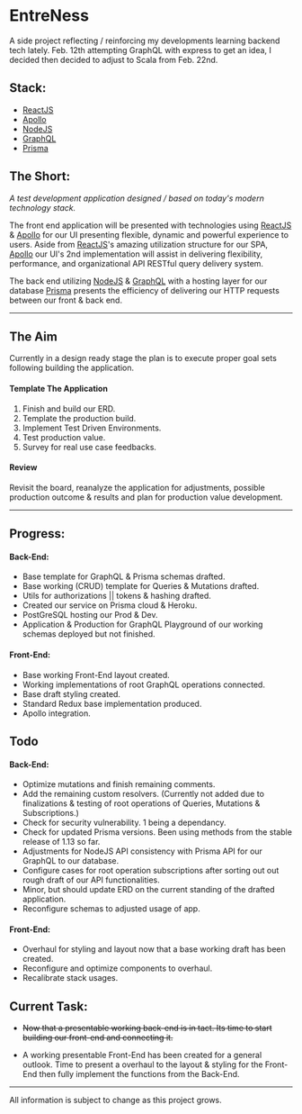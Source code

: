 # EntreNess

A side project reflecting / reinforcing my developments learning backend tech lately. Feb. 12th attempting GraphQL with express to get an idea, I decided then decided to adjust to Scala from Feb. 22nd.

Stack:
---
- [ReactJS](https://reactjs.org/)
- [Apollo](https://www.apollographql.com/)
- [NodeJS](https://nodejs.org/en/)
- [GraphQL](https://graphql.org/)
- [Prisma](https://www.prisma.io/blog/introducing-prisma-1ff423fd629e)

The Short:
---

*A test development application designed / based on today's modern technology stack.*

The front end application will be presented with technologies using [ReactJS](https://reactjs.org/) & [Apollo](https://www.apollographql.com/) for our UI presenting flexible, dynamic and powerful experience to users. Aside from [ReactJS](https://reactjs.org/)'s amazing utilization structure for our SPA, [Apollo](https://www.apollographql.com/) our UI's 2nd implementation will assist in delivering flexibility, performance, and organizational API RESTful query delivery system.

The back end utilizing [NodeJS](https://nodejs.org/en/) & [GraphQL](https://graphql.org/) with a hosting layer for our database [Prisma](https://www.prisma.io/blog/introducing-prisma-1ff423fd629e) presents the efficiency of delivering our HTTP requests between our front & back end.

---

## The Aim

Currently in a design ready stage the plan is to execute proper goal sets following building the application.

#### Template The Application
1) Finish and build our ERD.
2) Template the production build.
3) Implement Test Driven Environments.
4) Test production value.
5) Survey for real use case feedbacks.

#### Review

Revisit the board, reanalyze the application for adjustments, possible production outcome & results and plan for production value development.

---

## Progress:

#### Back-End:
- Base template for GraphQL & Prisma schemas drafted.
- Base working (CRUD) template for Queries & Mutations drafted.
- Utils for authorizations || tokens & hashing drafted.
- Created our service on Prisma cloud & Heroku.
- PostGreSQL hosting our Prod & Dev.
- Application & Production for GraphQL Playground of our working schemas deployed but not finished.

#### Front-End:
- Base working Front-End layout created.
- Working implementations of root GraphQL operations connected.
- Base draft styling created.
- Standard Redux base implementation produced.
- Apollo integration.

Todo
---

#### Back-End:

- Optimize mutations and finish remaining comments.
- Add the remaining custom resolvers. (Currently not added due to finalizations & testing of root operations of Queries, Mutations & Subscriptions.)
- Check for security vulnerability. 1 being a dependancy.
- Check for updated Prisma versions. Been using methods from the stable release of 1.13 so far.
- Adjustments for NodeJS API consistency with Prisma API for our GraphQL to our database.
- Configure cases for root operation subscriptions after sorting out out rough draft of our API functionalities.
- Minor, but should update ERD on the current standing of the drafted application.
- Reconfigure schemas to adjusted usage of app.

#### Front-End:
- Overhaul for styling and layout now that a base working draft has been created.
- Reconfigure and optimize components to overhaul.
- Recalibrate stack usages.

Current Task:
---
- ~~Now that a presentable working back-end is in tact. Its time to start building our front-end and connecting it.~~

- A working presentable Front-End has been created for a general outlook. Time to present a overhaul to the layout & styling for the Front-End then fully implement the functions from the Back-End.

---
All information is subject to change as this project grows.